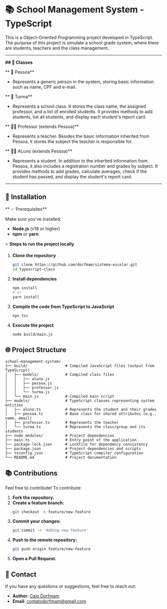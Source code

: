 # 📚 School Management System - TypeScript

This is a Object-Oriented Programming project developed in TypeScript. The purpose of this project is simulate a school grade system, where there are students, teachers and the class management.

---

**## 📰 Classes**

** 👤 Pessoa**

- Represents a generic person in the system, storing basic information such as name, CPF and e-mail.

** 👥 Turma**

- Represents a school class. It stores the class name, the assigned professor, and a list of enrolled students. It provides methods to add students, list all students, and display each student's report card.

** 👨‍🏫 Professor (extends Pessoa)**

- Represents a teacher. Besides the basic information inherited from Pessoa, it stores the subject the teacher is responsible for.

** 👩‍🎓 ALuno (extends Pessoa)**

- Represents a student. In addition to the inherited information from Pessoa, it also includes a registration number and grades by subject. It provides methods to add grades, calculate averages, check if the student has passed, and display the student's report card.

---

## 🔧 Installation

** ✅ Prerequisites**

Make sure you've installed:

- **Node.js** (v18 or higher)
- **npm** or **yarn**

 ⭐ **Steps to run the project locally**

1. **Clone the repository**
    ```bash
    git clone https://github.com/dorfmam/sistema-escolar.git
    cd typescript-class
    ```

2. **Install dependencies**
    ```bash
    npm install
    # or
    yarn install
    ```

3. **Compile the code from TypeScript to JavaScript**
    ```bash
    npx tsc
    ```

4. **Execute the project**
    ```bash
    node build/main.js
    ```

## 🌐 Project Structure

```
school-management-system/
├── build/                 # Compiled JavaScript files (output from TypeScript)
│   ├── models/            # Compiled class files
│   │   ├── aluno.js
│   │   ├── pessoa.js
│   │   ├── professor.js
│   │   └── turma.js
│   └── main.js            # Compiled main script
├── models/                # TypeScript classes representing system entities
│   ├── aluno.ts           # Represents the student and their grades
│   ├── pessoa.ts          # Base class for shared attributes (e.g., name, email)
│   ├── professor.ts       # Represents the teacher
│   └── turma.ts           # Represents the class/group and its students
├── node_modules/          # Project dependencies
├── main.ts                # Entry point of the application
├── package-lock.json      # Lockfile for dependency consistency
├── package.json           # Project dependencies and scripts
├── tsconfig.json          # TypeScript compiler configuration
└── README.md              # Project documentation
```

## 📚 Contributions

Feel free to contribute! To contribute:

1. **Fork the repository.**
2. **Create a feature branch:**
    ```bash
   git checkout -b feature/new-feature
    ```
3. **Commit your changes:**
   ```bash
   git commit -m 'Adding new feature'
   ```
4. **Push to the remote repository:**
   ```bash
   git push origin feature/new-feature
   ```
5. **Open a Pull Request.**

## 📧 Contact

If you have any questions or suggestions, feel free to reach out:

- **Author**: [Caio Dorfmam](https://github.com/dorfmam/main)
- **Email**: contatodorfmam@gmail.com
